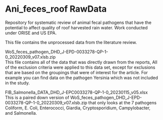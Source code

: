 # Ani_feces_roof RawData
Repository for systematic review of animal fecal pathogens that have the potential to affect quality of roof harvested rain water.  Work conducted under ORISE and US EPA.

This file contains the unprocessed data from the literature review.

WoS_feces_pathogen_DHD_J-EPD-0033278-QP-1-0_20220309_v07.xlsb.zip  
This file contains all of the data that was directly drawn from the reports, All of the exclusion criteria were applied to this data set, except for exclusions that are based on the groupings that were of interest for the article.  For example you can find data on the pathogen Yersinia which was not included in the study.  

FIB_Salmonella_DATA_DHD_J-EPC0033278-QP-1-0_20230115_v05.xlsx  
This is a paired down version of WoS_feces_pathogen_DHD_J-EPD-0033278-QP-1-0_20220309_v07.xlsb.zip that only looks at the 7 pathogens Coliform, E. Coli, Enterococci, Giardia, Cryptosporidium, Campylobacter, and Salmonella.
